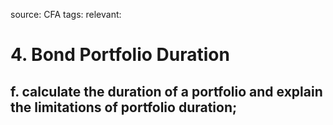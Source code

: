 source: CFA
tags: 
relevant: 

# 4. Bond Portfolio Duration

## f. calculate the duration of a portfolio and explain the limitations of portfolio duration;


